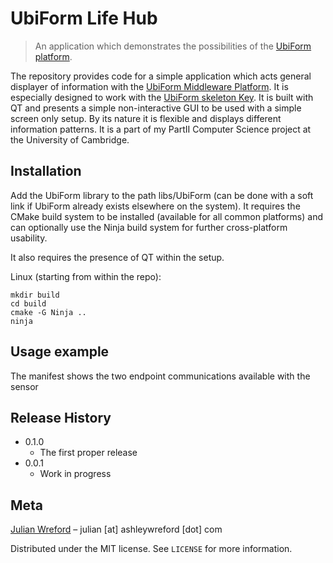 # UbiForm Life Hub
> An application which demonstrates the possibilities of the [UbiForm platform](https://github.com/J2G8W/UbiForm).

The repository provides code for a simple application which acts general displayer of information with the [UbiForm Middleware Platform](https://github.com/J2G8W/UbiForm).
It is especially designed to work with the [UbiForm skeleton Key](https://github.com/J2G8W/UbiFormSkeletonKey).
It is built with QT and presents a simple non-interactive GUI to be used with a simple screen only setup. By its nature it is flexible and displays different information patterns.
It is a part of my PartII Computer Science project at the University of Cambridge.

## Installation
Add the UbiForm library to the path libs/UbiForm (can be done with a soft link if UbiForm already exists elsewhere on the system).
It requires the CMake build system to be installed (available for all common platforms) and can optionally use the Ninja build system for further cross-platform usability.

It also requires the presence of QT within the setup.

Linux (starting from within the repo):
```
mkdir build
cd build
cmake -G Ninja ..
ninja
```

## Usage example
The manifest shows the two endpoint communications available with the sensor

## Release History

* 0.1.0
    * The first proper release
* 0.0.1
    * Work in progress

## Meta
[Julian Wreford](https://www.linkedin.com/in/julian-wreford-986b34154/) – julian \[at\] ashleywreford \[dot\] com

Distributed under the MIT license. See ``LICENSE`` for more information.
